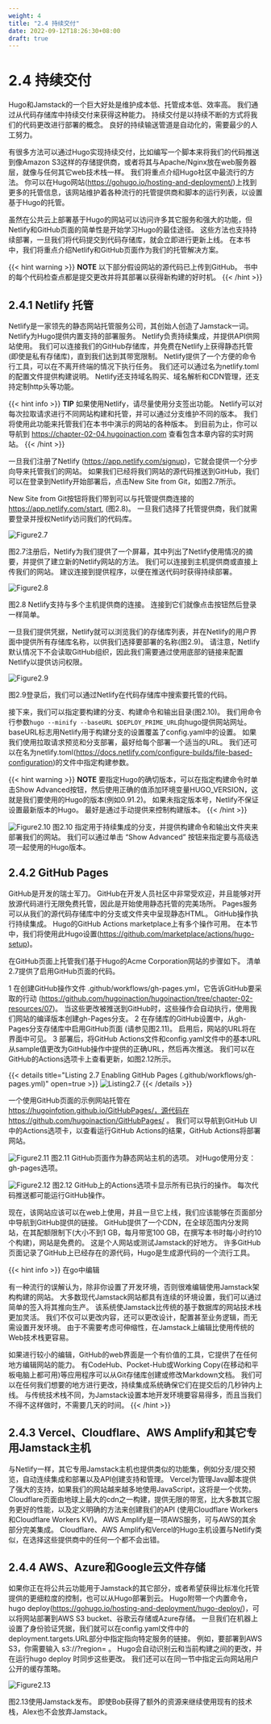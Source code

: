 ```yaml
---
weight: 4
title: "2.4 持续交付"
date: 2022-09-12T18:26:30+08:00
draft: true
---
```


# 2.4 持续交付

Hugo和Jamstack的一个巨大好处是维护成本低、托管成本低、效率高。 我们通过从代码存储库中持续交付来获得这种能力。 持续交付是以持续不断的方式将我们的代码更改进行部署的概念。 良好的持续输送管道是自动化的，需要最少的人工努力。

有很多方法可以通过Hugo实现持续交付，比如编写一个脚本来将我们的代码推送到像Amazon S3这样的存储提供商，或者将其与Apache/Nginx放在web服务器层，就像与任何其它web技术栈一样。 我们将重点介绍Hugo社区中最流行的方法。 你可以在Hugo网站(https://gohugo.io/hosting-and-deployment/)上找到更多的托管信息，该网站维护着各种流行的托管提供商和脚本的运行列表，以设置基于Hugo的托管。

虽然在公共云上部署基于Hugo的网站可以访问许多其它服务和强大的功能，但Netlify和GitHub页面的简单性是开始学习Hugo的最佳途径。 这些方法也支持持续部署，一旦我们将代码提交到代码存储库，就会立即进行更新上线。 在本书中，我们将重点介绍Netlify和GitHub页面作为我们的托管解决方案。

{{< hint warning >}}
**NOTE** 以下部分假设网站的源代码已上传到GitHub。 书中的每个代码检查点都是提交更改并将其部署以获得新构建的好时机。
{{< /hint >}}

## 2.4.1 Netlify 托管

Netlify是一家领先的静态网站托管服务公司，其创始人创造了Jamstack一词。 Netlify为Hugo提供内置支持的部署服务。 Netlify负责持续集成，并提供API供网站使用。 我们可以连接我们的GitHub存储库，并免费在Netlify上获得静态托管 (即使是私有存储库)，直到我们达到其带宽限制。 Netlify提供了一个方便的命令行工具，可以在不离开终端的情况下执行任务。 我们还可以通过名为netlify.toml的配置文件提供构建说明。 Netlify还支持域名购买、域名解析和CDN管理，还支持定制http头等功能。

{{< hint info >}}
**TIP** 如果使用Netlify，请尽量使用分支签出功能。 Netlify可以对每次拉取请求进行不同网站构建和托管，并可以通过分支维护不同的版本。 我们将使用此功能来托管我们在本书中演示的网站的各种版本。 到目前为止，你可以导航到 https://chapter-02-04.hugoinaction.com 查看包含本章内容的实时网站。
{{< /hint >}}

一旦我们注册了Netlify (https://app.netlify.com/signup)，它就会提供一个分步向导来托管我们的网站。 如果我们已经将我们网站的源代码推送到GitHub，我们可以在登录到Netlify开始部署后，点击New Site from Git，如图2.7所示。

New Site from Git按钮将我们带到可以与托管提供商连接的 https://app.netlify.com/start, (图2.8)。 一旦我们选择了托管提供商，我们就需要登录并授权Netlify访问我们的代码库。

![Figure2.7](Figure2.7.svg)

图2.7注册后，Netlify为我们提供了一个屏幕，其中列出了Netlify使用情况的摘要，并提供了建立新的Netlify网站的方法。 我们可以连接到主机提供商或直接上传我们的网站。 建议连接到提供程序，以便在推送代码时获得持续部署。

![Figure2.8](Figure2.8.svg)

图2.8 Netlify支持与多个主机提供商的连接。 连接到它们就像点击按钮然后登录一样简单。

一旦我们提供凭据，Netlify就可以浏览我们的存储库列表，并在Netlify的用户界面中提供所有存储库名称，以供我们选择要部署的名称(图2.9)。 请注意，Netlify默认情况下不会读取GitHub组织，因此我们需要通过使用底部的链接来配置Netlify以提供访问权限。

![Figure2.9](Figure2.9.svg)

图2.9登录后，我们可以通过Netlify在代码存储库中搜索要托管的代码。

接下来，我们可以指定要构建的分支、构建命令和输出目录(图2.10)。 我们用命令行参数`hugo --minify --baseURL $DEPLOY_PRIME_URL`向hugo提供网站网址。 baseURL标志用Netlify用于构建分支的设置覆盖了config.yaml中的设置。 如果我们使用拉取请求预览和分支部署，最好给每个部署一个适当的URL。 我们还可以在名为netlify.toml(https://docs.netlify.com/configure-builds/file-based-configuration)的文件中指定构建参数。

{{< hint warning >}}
**NOTE** 要指定Hugo的确切版本，可以在指定构建命令时单击Show Advanced按钮，然后使用正确的值添加环境变量HUGO_VERSION，这就是我们要使用的Hugo的版本(例如0.91.2)。 如果未指定版本号，Netlify不保证设置最新版本的Hugo。 最好是通过手动提供来控制构建版本。
{{< /hint >}}

![Figure2.10](Figure2.10.svg)
图2.10 指定用于持续集成的分支，并提供构建命令和输出文件夹来部署我们的网站。 我们可以通过单击 “Show Advanced” 按钮来指定要与高级选项一起使用的Hugo版本。

## 2.4.2 GitHub Pages

GitHub是开发的瑞士军刀。 GitHub在开发人员社区中非常受欢迎，并且能够对开放源代码进行无限免费托管，因此是开始使用静态托管的完美场所。 Pages服务可以从我们的源代码存储库中的分支或文件夹中呈现静态HTML。 GitHub操作执行持续集成。 Hugo的GitHub Actions marketplace上有多个操作可用。 在本节中，我们将使用此Hugo设置(https://github.com/marketplace/actions/hugo-setup)。

在GitHub页面上托管我们基于Hugo的Acme Corporation网站的步骤如下。 清单2.7提供了启用GitHub页面的代码。

1 在创建GitHub操作文件 .github/workflows/gh-pages.yml，它告诉GitHub要采取的行动 (https://github.com/hugoinaction/hugoinaction/tree/chapter-02-resources/07)。 当这些更改被推送到GitHub时，这些操作会自动执行，使用我们网站的编译版本创建gh-Pages分支。
2 在存储库的GitHub设置中，从gh-Pages分支存储库中启用GitHub页面 (请参见图2.11)。 启用后，网站的URL将在界面中可见。
3 部署后，将GitHub Actions文件和config.yaml文件中的基本URL从sample值更改为GitHub操作中提供的正确URL，然后再次推送。 我们可以在GitHub的Actions选项卡上查看更新，如图2.12所示。

{{< details title="Listing 2.7 Enabling GitHub Pages (.github/workflows/gh-pages.yml)" open=true >}}
![Listing2.7](Listing2.7.svg)
{{< /details >}}

一个使用GitHub页面的示例网站托管在 https://hugoinfotion.github.io/GitHubPages/，源代码在 https://github.com/hugoinaction/GitHubPages/ 。 我们可以导航到GitHub UI中的Actions选项卡，以查看运行GitHub Actions的结果，GitHub Actions将部署网站。

![Figure2.11](Figure2.11.svg)
图2.11 GitHub页面作为静态网站主机的选项。 对Hugo使用分支：gh-pages选项。

![Figure2.12](Figure2.12.svg)
图2.12 GitHub上的Actions选项卡显示所有已执行的操作。 每次代码推送都可能运行GitHub操作。

现在，该网站应该可以在web上使用，并且一旦它上线，我们应该能够在页面部分中导航到GitHub提供的链接。 GitHub提供了一个CDN，在全球范围内分发网站，在其配额限制下(大小不到1 GB，每月带宽100 GB，在撰写本书时每小时约10个构建)，网站是免费的。 这是个人网站或测试Jamstack的好地方。 许多GitHub页面记录了GitHub上已经存在的源代码，Hugo是生成源代码的一个流行工具。

{{< hint info >}}
在go中编辑

有一种流行的误解认为，除非你设置了开发环境，否则很难编辑使用Jamstack架构构建的网站。 大多数现代Jamstack网站都具有连续的环境设置，我们可以通过简单的签入将其推向生产。 该系统使Jamstack比传统的基于数据库的网站技术栈更加灵活。 我们不仅可以更改内容，还可以更改设计，配置甚至业务逻辑，而无需设置开发环境。 由于不需要考虑可伸缩性，在Jamstack上编辑比使用传统的Web技术栈更容易。

如果进行较小的编辑，GitHub的web界面是一个有价值的工具，它提供了在任何地方编辑网站的能力。 有CodeHub、Pocket-Hub或Working Copy(在移动和平板电脑上都可用)等应用程序可以从Git存储库创建或修改Markdown文档。 我们可以在任何我们想要的地方进行更改，持续集成系统确保它们在提交后的几秒钟内上线。 与传统技术栈不同，为Jamstack设置本地开发环境要容易得多，而且当我们不得不这样做时，不需要几天的时间。
{{< /hint >}}

## 2.4.3 Vercel、Cloudflare、AWS Amplify和其它专用Jamstack主机

与Netlify一样，其它专用Jamstack主机也提供类似的功能集，例如分支/提交预览，自动连续集成和部署以及API创建支持和管理。 Vercel为管理Java脚本提供了强大的支持，如果我们的网站越来越多地使用JavaScript，这将是一个优势。 Cloudflare页面由地球上最大的cdn之一构建，提供无限的带宽，比大多数其它服务更好的性能，以及定义明确的方法来创建我们的API (使用Cloudflare Workers和Cloudflare Workers KV)。 AWS Amplify是一项AWS服务，可与AWS的其余部分完美集成。 Cloudflare、AWS Amplify和Vercel的Hugo主机设置与Netlify类似，在选择这些提供商中的任何一个都不会出错。

## 2.4.4 AWS、Azure和Google云文件存储

如果你正在将公共云功能用于Jamstack的其它部分，或者希望获得比标准化托管提供的更细粒度的控制，也可以从Hugo部署到云。 Hugo附带一个内置命令，hugo deploy(https://gohugo.io/hosting-and-deployment/hugo-deploy/)，可以将网站部署到AWS S3 bucket、谷歌云存储或Azure存储。 一旦我们在机器上设置了身份验证凭据，我们就可以在config.yaml文件中的deployment.targets.URL部分中指定指向特定服务的链接。 例如，要部署到AWS S3，你需要输入 s3://<Bucket Name>?region=<AWS region> 。 Hugo会自动识别云和当前构建之间的更改，并在运行hugo deploy <target name> 时同步这些更改。 我们还可以在同一节中指定云向网站用户公开的缓存策略。

![Figure2.13](Figure2.13.svg)

图2.13使用Jamstack发布。 即使Bob获得了额外的资源来继续使用现有的技术栈，Alex也不会放弃Jamstack。